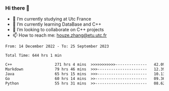 ### Hi there 👋
- 🔭 I’m currently studying at Utc France
- 🌱 I’m currently learning DataBase and C++
- 👯 I’m looking to collaborate on C++ projects
- 📫 How to reach me: houze.zhang@etu.utc.fr

<!--START_SECTION:waka-->

```txt
From: 14 December 2022 - To: 25 September 2023

Total Time: 644 hrs 1 min

C++                   271 hrs 4 mins  >>>>>>>>>>>--------------   42.09 %
Markdown              79 hrs 46 mins  >>>----------------------   12.39 %
Java                  65 hrs 15 mins  >>>----------------------   10.13 %
Go                    60 hrs 14 mins  >>-----------------------   09.36 %
Python                55 hrs 31 mins  >>-----------------------   08.62 %
```

<!--END_SECTION:waka-->
